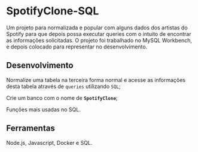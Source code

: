 # SpotifyClone-SQL

Um projeto para normalizada e popular com alguns dados dos artistas do Spotify para que depois possa executar queries com o intuito de encontrar as informações solicitadas.
O projeto foi trabalhado no MySQL Workbench, e depois colocado para representar no desenvolvimento.

## **Desenvolvimento**

Normalize uma tabela na terceira forma normal e acesse as informações desta tabela através de `queries` utilizando `SQL`;

Crie um banco com o nome de **`SpotifyClone`**;

Funções mais usadas no SQL.

## **Ferramentas**
Node.js, Javascript, Docker e SQL.
